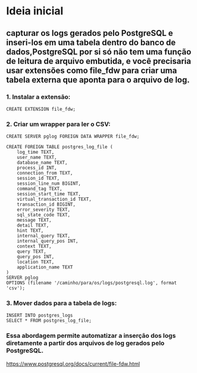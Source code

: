 
# Ideia inicial 

## capturar os logs gerados pelo PostgreSQL e inseri-los em uma tabela dentro do banco de dados,PostgreSQL por si só não tem uma função de leitura de arquivo embutida, e você precisaria usar extensões como file_fdw para criar uma tabela externa que aponta para o arquivo de log.


### 1. Instalar a extensão:

```
CREATE EXTENSION file_fdw;
```


### 2. Criar um wrapper para ler o CSV:

```
CREATE SERVER pglog FOREIGN DATA WRAPPER file_fdw;

CREATE FOREIGN TABLE postgres_log_file (
    log_time TEXT,
    user_name TEXT,
    database_name TEXT,
    process_id INT,
    connection_from TEXT,
    session_id TEXT,
    session_line_num BIGINT,
    command_tag TEXT,
    session_start_time TEXT,
    virtual_transaction_id TEXT,
    transaction_id BIGINT,
    error_severity TEXT,
    sql_state_code TEXT,
    message TEXT,
    detail TEXT,
    hint TEXT,
    internal_query TEXT,
    internal_query_pos INT,
    context TEXT,
    query TEXT,
    query_pos INT,
    location TEXT,
    application_name TEXT
)
SERVER pglog
OPTIONS (filename '/caminho/para/os/logs/postgresql.log', format 'csv');
```


### 3. Mover dados para a tabela de logs:

```
INSERT INTO postgres_logs
SELECT * FROM postgres_log_file;
```


### Essa abordagem permite automatizar a inserção dos logs diretamente a partir dos arquivos de log gerados pelo PostgreSQL.


https://www.postgresql.org/docs/current/file-fdw.html
